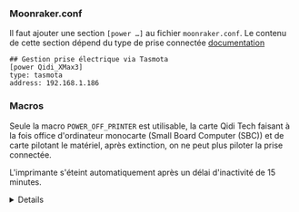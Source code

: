 
### Moonraker.conf

Il faut ajouter une section `[power …]` au fichier `moonraker.conf`. Le contenu de cette section dépend du type de prise connectée [documentation](https://moonraker.readthedocs.io/en/latest/configuration/#power)
```
## Gestion prise électrique via Tasmota
[power Qidi_XMax3]
type: tasmota
address: 192.168.1.186
```
### Macros

Seule la macro `POWER_OFF_PRINTER` est utilisable, la carte Qidi Tech faisant à la fois office d'ordinateur monocarte (Small Board Computer (SBC))
et de carte pilotant le matériel, après extinction, on ne peut plus piloter la prise connectée.

L'imprimante s'éteint automatiquement après un délai d'inactivité de 15 minutes.

<details>
  ```
#=====================================================
# Power Operations / HA Plug
#=====================================================
[gcode_macro POWER_ON_PRINTER]
gcode:
  {action_call_remote_method("set_device_power",
                             device="Qidi_XMax3",
                             state="on")}
  
[gcode_macro POWER_OFF_PRINTER]
gcode:
  {action_call_remote_method("set_device_power",
                             device="Qidi_XMax3",
                             state="off")}
  
[delayed_gcode delayed_printer_off]
initial_duration: 0.
gcode:
  {% if printer.idle_timeout.state != "Printing" %}
    POWER_OFF_PRINTER
  {% endif %}
  
[idle_timeout]
gcode:
  M84 ; disable steppers
  TURN_OFF_HEATERS
  UPDATE_DELAYED_GCODE ID=delayed_printer_off DURATION=900
  
  ```
</details>

